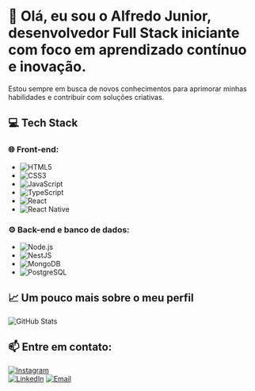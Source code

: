 # 👋 Olá, eu sou o Alfredo Junior, desenvolvedor Full Stack iniciante com foco em aprendizado contínuo e inovação.

Estou sempre em busca de novos conhecimentos para aprimorar minhas habilidades e contribuir com soluções criativas.

## 💻 **Tech Stack**

### 🌐 **Front-end:**
- ![HTML5](https://img.shields.io/badge/-HTML5-E34F26?style=flat&logo=html5&logoColor=white)
- ![CSS3](https://img.shields.io/badge/-CSS3-1572B6?style=flat&logo=css3&logoColor=white)
- ![JavaScript](https://img.shields.io/badge/-JavaScript-F7DF1E?style=flat&logo=javascript&logoColor=black)
- ![TypeScript](https://img.shields.io/badge/-TypeScript-007ACC?style=flat&logo=typescript&logoColor=white)
- ![React](https://img.shields.io/badge/-React-61DAFB?style=flat&logo=react&logoColor=black)
- ![React Native](https://img.shields.io/badge/-React_Native-61DAFB?style=flat&logo=react&logoColor=black)

### ⚙️ **Back-end e banco de dados:**
- ![Node.js](https://img.shields.io/badge/-Node.js-339933?style=flat&logo=node.js&logoColor=white)
- ![NestJS](https://img.shields.io/badge/-NestJS-E0234E?style=flat&logo=nestjs&logoColor=white)
- ![MongoDB](https://img.shields.io/badge/-MongoDB-47A248?style=flat&logo=mongodb&logoColor=white)
- ![PostgreSQL](https://img.shields.io/badge/-PostgreSQL-336791?style=flat&logo=postgresql&logoColor=white)

## 📈 **Um pouco mais sobre o meu perfil**

![GitHub Stats](https://github-readme-stats.vercel.app/api?username=seu-usuario&show_icons=true&theme=dark&count_private=true)

## 📫 **Entre em contato:**

[![Instagram](https://img.shields.io/badge/-Instagram-E4405F?style=flat&logo=instagram&logoColor=white)](https://instagram.com/oalfredojr)  
[![LinkedIn](https://img.shields.io/badge/-LinkedIn-0077B5?style=flat&logo=linkedin&logoColor=white)]([https://www.linkedin.com/in/alfredo-corr%C3%AAa-lima-junior-508028114/](https://www.linkedin.com/in/alfredo-corr%C3%AAa-lima-junior-508028114/))  
[![Email](https://img.shields.io/badge/-Email-D14836?style=flat&logo=gmail&logoColor=white)](contatoalfredo@live.com)
